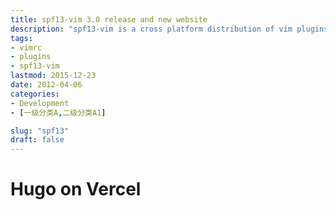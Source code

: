 ```yaml
---
title: spf13-vim 3.0 release and new website
description: "spf13-vim is a cross platform distribution of vim plugins and resources for Vim."
tags: 
- vimrc
- plugins
- spf13-vim
lastmod: 2015-12-23
date: 2012-04-06
categories:
- Development
- [一级分类A,二级分类A1]

slug: "spf13"
draft: false
---
```


# Hugo on Vercel
